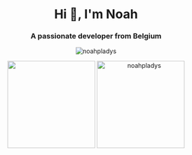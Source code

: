 <h1 align="center">Hi 👋, I'm Noah</h1>
<h3 align="center">A passionate developer from Belgium</h3>

<p align="center"> <img src="https://komarev.com/ghpvc/?username=noahpladys&label=Profile%20views&color=4bcca9&style=flat" alt="noahpladys" /> </p>

<p align="center">
  <img style="height: 200px; width: auto" src="https://github-readme-stats.vercel.app/api?username=NoahPladys&theme=dark&hide_border=false&include_all_commits=false&count_private=false" />
  <img style="height: 200px; width: auto" src="https://github-readme-stats.vercel.app/api/top-langs?username=noahpladys&theme=dark&show_icons=true&locale=en&layout=compact" alt="noahpladys" />
</p>
